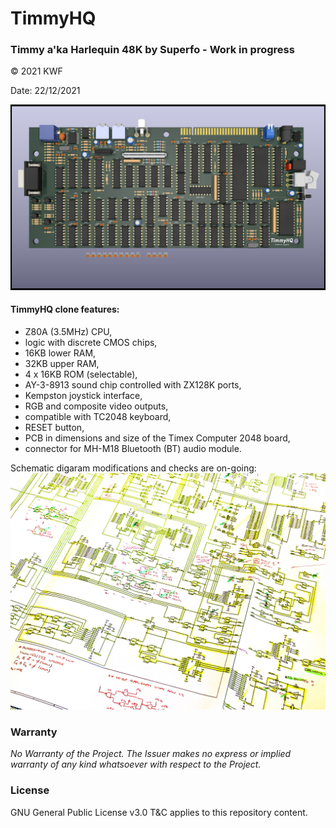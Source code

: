 # TimmyHQ
### Timmy a'ka Harlequin 48K by Superfo - Work in progress

© 2021 KWF

Date: 22/12/2021

![TimmyHQ](/Docs/THQ_01.png)

#### TimmyHQ clone features:

* Z80A (3.5MHz) CPU,
* logic with discrete CMOS chips,
* 16KB lower RAM,
* 32KB upper RAM,
* 4 x 16KB ROM (selectable),
* AY-3-8913 sound chip controlled with ZX128K ports,
* Kempston joystick interface,
* RGB and composite video outputs,
* compatible with TC2048 keyboard,
* RESET button,
* PCB in dimensions and size of the Timex Computer 2048 board,
* connector for MH-M18 Bluetooth (BT) audio module.

Schematic digaram modifications and checks are on-going:
![TimmyHQ](/Docs/THQ_02.jpg)

### Warranty

*No Warranty of the Project. The Issuer makes no express or implied warranty of any kind whatsoever with respect to the Project.*

### License

GNU General Public License v3.0 T&C applies to this repository content.
